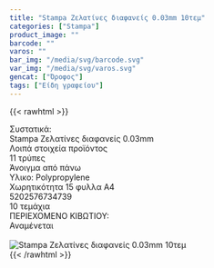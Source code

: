 ```yaml
---
title: "Stampa Ζελατίνες διαφανείς 0.03mm 10τεμ"
categories: ["Stampa"]
product_image: ""
barcode: ""
varos: ""
bar_img: "/media/svg/barcode.svg"
var_img: "/media/svg/varos.svg"
gencat: ["Όροφος"]
tags: ["Είδη γραφείου"]
---
```

{{< rawhtml >}}

<div class="sload699"><div class="product"><div id="sistatika">Συστατικά:</div><div class="alltext">Stampa Ζελατίνες διαφανείς 0.03mm<br></div><div id="loipa">Λοιπά στοιχεία προϊόντος</div><div class="keno"></div><div class="sdt sfwb sw100"><div class="stpin sdtc sp10 sred steee sw25 stcenter">11 τρύπες</div><div class="stpin sdtc sp10 s444 steee sw25 stcenter">Άνοιγμα από πάνω</div><div class="stpin sdtc sp10 sred steee sw25 stcenter">Υλικο: Polypropylene</div><div class="stpin sdtc sp10 s444 steee sw25 stcenter">Χωρητικότητα 15 φυλλα Α4</div></div><div class="keno"></div><style>@media only screen and (max-width:700px){.stpin{display:block;width:auto}}</style><div id="barcode"><div id="barimage1"></div><span id="bartext">5202576734739</span></div><div id="varos"><div id="temimg"></div><span id="varostext">10 τεμάχια</span></div><div id="kivotio">ΠΕΡΙΕΧΟΜΕΝΟ ΚΙΒΩΤΙΟΥ:<br>Αναμένεται</div><br><div class="pimg"><img alt="Stampa Ζελατίνες διαφανείς 0.03mm 10τεμ" title="Stampa Ζελατίνες διαφανείς 0.03mm 10τεμ" src="/media/images/stampa-zelatines-diafaneis-0.03mm-10tem.jpg"></div></div></div>
{{< /rawhtml >}}


